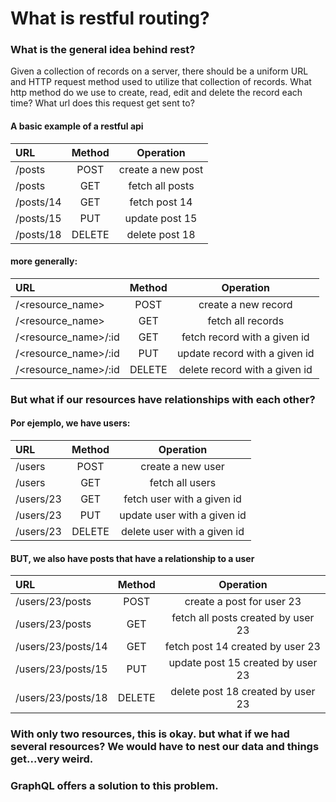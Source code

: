 # What is restful routing? 

### What is the general idea behind rest?
Given a collection of records on a server, there should be a uniform URL and
HTTP request method used to utilize that collection of records. What http method
do we use to create, read, edit and delete the record each time? What url does
this request get sent to?

#### A basic example of a restful api
| URL       | Method |     Operation     |
| :-------- | :----: | :---------------: |
| /posts    |  POST  | create a new post |
| /posts    |  GET   |  fetch all posts  |
| /posts/14 |  GET   |   fetch post 14   |
| /posts/15 |  PUT   |  update post 15   |
| /posts/18 | DELETE |  delete post 18   |

#### more generally:
| URL                  | Method |           Operation           |
| :------------------- | :----: | :---------------------------: |
| /<resource_name>     |  POST  |      create a new record      |
| /<resource_name>     |  GET   |       fetch all records       |
| /<resource_name>/:id |  GET   | fetch record with a given id  |
| /<resource_name>/:id |  PUT   | update record with a given id |
| /<resource_name>/:id | DELETE | delete record with a given id |

### But what if our resources have relationships with each other?

#### Por ejemplo, we have users:
| URL       | Method |          Operation          |
| :-------- | :----: | :-------------------------: |
| /users    |  POST  |      create a new user      |
| /users    |  GET   |       fetch all users       |
| /users/23 |  GET   | fetch user with a given id  |
| /users/23 |  PUT   | update user with a given id |
| /users/23 | DELETE | delete user with a given id |

#### BUT, we also have posts that have a relationship to a user
| URL                | Method |             Operation              |
| :----------------- | :----: | :--------------------------------: |
| /users/23/posts    |  POST  |     create a post for user 23      |
| /users/23/posts    |  GET   | fetch all posts created by user 23 |
| /users/23/posts/14 |  GET   |  fetch post 14 created by user 23  |
| /users/23/posts/15 |  PUT   | update post 15 created by user 23  |
| /users/23/posts/18 | DELETE | delete post 18 created by user 23  |

### With only two resources, this is okay. but what if we had several resources? We would have to nest our data and things get...very weird. 
### GraphQL offers a solution to this problem.
